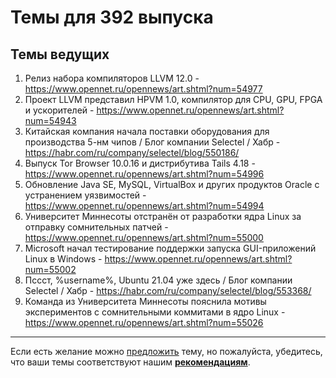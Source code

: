 # Темы для 392 выпуска

## Темы ведущих

1. Релиз набора компиляторов LLVM 12.0 - https://www.opennet.ru/opennews/art.shtml?num=54977
1. Проект LLVM представил HPVM 1.0, компилятор для CPU, GPU, FPGA и ускорителей - https://www.opennet.ru/opennews/art.shtml?num=54943
1. Китайская компания начала поставки оборудования для производства 5-нм чипов / Блог компании Selectel / Хабр - https://habr.com/ru/company/selectel/blog/550186/
1. Выпуск Tor Browser 10.0.16 и дистрибутива Tails 4.18 - https://www.opennet.ru/opennews/art.shtml?num=54996
1. Обновление Java SE, MySQL, VirtualBox и других продуктов Oracle с устранением уязвимостей - https://www.opennet.ru/opennews/art.shtml?num=54994
1. Университет Миннесоты отстранён от разработки ядра Linux за отправку сомнительных патчей - https://www.opennet.ru/opennews/art.shtml?num=55000
1. Microsoft начал тестирование поддержки запуска GUI-приложений Linux в Windows - https://www.opennet.ru/opennews/art.shtml?num=55002
1. Пссст, %username%, Ubuntu 21.04 уже здесь / Блог компании Selectel / Хабр - https://habr.com/ru/company/selectel/blog/553368/
1. Команда из Университета Миннесоты пояснила мотивы экспериментов с сомнительными коммитами в ядро Linux - https://www.opennet.ru/opennews/art.shtml?num=55026

---

Если есть желание можно [предложить](themes_from_listeners.md) тему, но пожалуйста, убедитесь, что ваши темы соответствуют нашим **[рекомендациям](Recommendations_for_the_proposed_topics.md)**.

